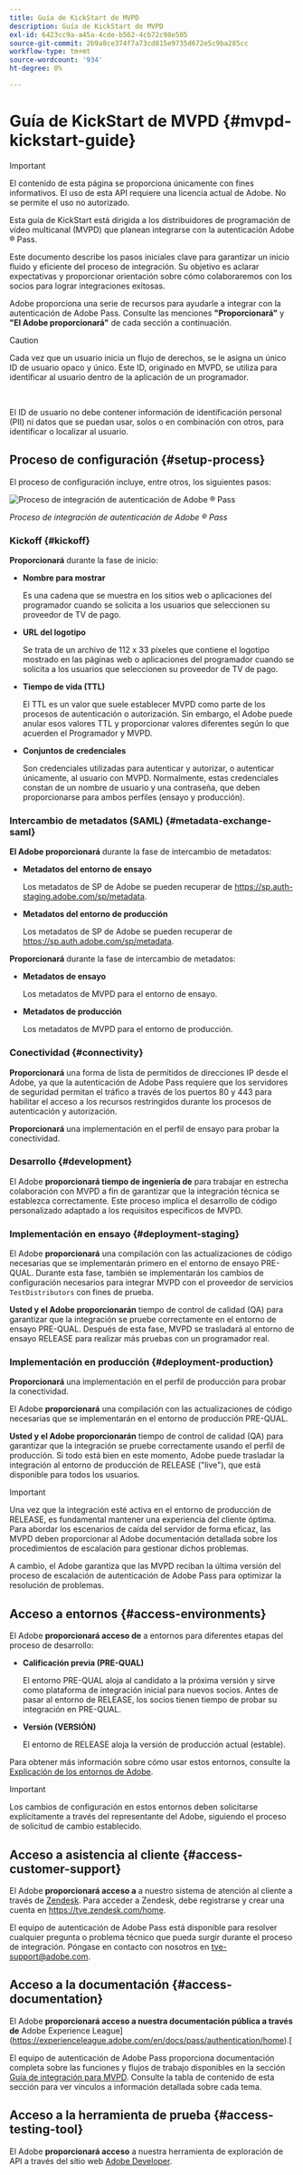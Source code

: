 ```yaml
---
title: Guía de KickStart de MVPD
description: Guía de KickStart de MVPD
exl-id: 6423cc9a-a45a-4cde-b562-4cb72c98e505
source-git-commit: 2b9a8ce374f7a73cd815e9735d672e5c9ba285cc
workflow-type: tm+mt
source-wordcount: '934'
ht-degree: 0%

---
```


# Guía de KickStart de MVPD {#mvpd-kickstart-guide}

>[!IMPORTANT]
>
> El contenido de esta página se proporciona únicamente con fines informativos. El uso de esta API requiere una licencia actual de Adobe. No se permite el uso no autorizado.

Esta guía de KickStart está dirigida a los distribuidores de programación de vídeo multicanal (MVPD) que planean integrarse con la autenticación Adobe ® Pass.

Este documento describe los pasos iniciales clave para garantizar un inicio fluido y eficiente del proceso de integración. Su objetivo es aclarar expectativas y proporcionar orientación sobre cómo colaboraremos con los socios para lograr integraciones exitosas.

Adobe proporciona una serie de recursos para ayudarle a integrar con la autenticación de Adobe Pass. Consulte las menciones **&quot;Proporcionará&quot;** y **&quot;El Adobe proporcionará&quot;** de cada sección a continuación.

>[!CAUTION]
>
> Cada vez que un usuario inicia un flujo de derechos, se le asigna un único ID de usuario opaco y único. Este ID, originado en MVPD, se utiliza para identificar al usuario dentro de la aplicación de un programador.
>
> <br/>
>
> El ID de usuario no debe contener información de identificación personal (PII) ni datos que se puedan usar, solos o en combinación con otros, para identificar o localizar al usuario.

## Proceso de configuración {#setup-process}

El proceso de configuración incluye, entre otros, los siguientes pasos:

![Proceso de integración de autenticación de Adobe ® Pass](../assets/mvpd-int-lifecycle.png)

*Proceso de integración de autenticación de Adobe ® Pass*

### Kickoff {#kickoff}

**Proporcionará** durante la fase de inicio:

* **Nombre para mostrar**

  Es una cadena que se muestra en los sitios web o aplicaciones del programador cuando se solicita a los usuarios que seleccionen su proveedor de TV de pago.

* **URL del logotipo**

  Se trata de un archivo de 112 x 33 píxeles que contiene el logotipo mostrado en las páginas web o aplicaciones del programador cuando se solicita a los usuarios que seleccionen su proveedor de TV de pago.

* **Tiempo de vida (TTL)**

  El TTL es un valor que suele establecer MVPD como parte de los procesos de autenticación o autorización. Sin embargo, el Adobe puede anular esos valores TTL y proporcionar valores diferentes según lo que acuerden el Programador y MVPD.

* **Conjuntos de credenciales**

  Son credenciales utilizadas para autenticar y autorizar, o autenticar únicamente, al usuario con MVPD. Normalmente, estas credenciales constan de un nombre de usuario y una contraseña, que deben proporcionarse para ambos perfiles (ensayo y producción).

### Intercambio de metadatos (SAML) {#metadata-exchange-saml}

**El Adobe proporcionará** durante la fase de intercambio de metadatos:

* **Metadatos del entorno de ensayo**

  Los metadatos de SP de Adobe se pueden recuperar de https://sp.auth-staging.adobe.com/sp/metadata.

* **Metadatos del entorno de producción**

  Los metadatos de SP de Adobe se pueden recuperar de https://sp.auth.adobe.com/sp/metadata.

**Proporcionará** durante la fase de intercambio de metadatos:

* **Metadatos de ensayo**

  Los metadatos de MVPD para el entorno de ensayo.

* **Metadatos de producción**

  Los metadatos de MVPD para el entorno de producción.

### Conectividad {#connectivity}

**Proporcionará** una forma de lista de permitidos de direcciones IP desde el Adobe, ya que la autenticación de Adobe Pass requiere que los servidores de seguridad permitan el tráfico a través de los puertos 80 y 443 para habilitar el acceso a los recursos restringidos durante los procesos de autenticación y autorización.

**Proporcionará** una implementación en el perfil de ensayo para probar la conectividad.

### Desarrollo {#development}

El Adobe **proporcionará tiempo de ingeniería de** para trabajar en estrecha colaboración con MVPD a fin de garantizar que la integración técnica se establezca correctamente. Este proceso implica el desarrollo de código personalizado adaptado a los requisitos específicos de MVPD.

### Implementación en ensayo {#deployment-staging}

El Adobe **proporcionará** una compilación con las actualizaciones de código necesarias que se implementarán primero en el entorno de ensayo PRE-QUAL. Durante esta fase, también se implementarán los cambios de configuración necesarios para integrar MVPD con el proveedor de servicios `TestDistributors` con fines de prueba.

**Usted y el Adobe proporcionarán** tiempo de control de calidad (QA) para garantizar que la integración se pruebe correctamente en el entorno de ensayo PRE-QUAL. Después de esta fase, MVPD se trasladará al entorno de ensayo RELEASE para realizar más pruebas con un programador real.

### Implementación en producción {#deployment-production}

**Proporcionará** una implementación en el perfil de producción para probar la conectividad.

El Adobe **proporcionará** una compilación con las actualizaciones de código necesarias que se implementarán en el entorno de producción PRE-QUAL.

**Usted y el Adobe proporcionarán** tiempo de control de calidad (QA) para garantizar que la integración se pruebe correctamente usando el perfil de producción. Si todo está bien en este momento, Adobe puede trasladar la integración al entorno de producción de RELEASE (&quot;live&quot;), que está disponible para todos los usuarios.

>[!IMPORTANT]
>
> Una vez que la integración esté activa en el entorno de producción de RELEASE, es fundamental mantener una experiencia del cliente óptima. Para abordar los escenarios de caída del servidor de forma eficaz, las MVPD deben proporcionar al Adobe documentación detallada sobre los procedimientos de escalación para gestionar dichos problemas.
>
> A cambio, el Adobe garantiza que las MVPD reciban la última versión del proceso de escalación de autenticación de Adobe Pass para optimizar la resolución de problemas.

## Acceso a entornos {#access-environments}

El Adobe **proporcionará acceso de** a entornos para diferentes etapas del proceso de desarrollo:

* **Calificación previa (PRE-QUAL)**

  El entorno PRE-QUAL aloja al candidato a la próxima versión y sirve como plataforma de integración inicial para nuevos socios. Antes de pasar al entorno de RELEASE, los socios tienen tiempo de probar su integración en PRE-QUAL.

* **Versión (VERSIÓN)**

  El entorno de RELEASE aloja la versión de producción actual (estable).

Para obtener más información sobre cómo usar estos entornos, consulte la [Explicación de los entornos de Adobe](/help/authentication/notes-technical/environments/understanding-the-adobe-environments.md).

>[!IMPORTANT]
> 
> Los cambios de configuración en estos entornos deben solicitarse explícitamente a través del representante del Adobe, siguiendo el proceso de solicitud de cambio establecido.

## Acceso a asistencia al cliente {#access-customer-support}

El Adobe **proporcionará acceso a** a nuestro sistema de atención al cliente a través de [Zendesk](https://tve.zendesk.com/home). Para acceder a Zendesk, debe registrarse y crear una cuenta en https://tve.zendesk.com/home.

El equipo de autenticación de Adobe Pass está disponible para resolver cualquier pregunta o problema técnico que pueda surgir durante el proceso de integración. Póngase en contacto con nosotros en [tve-support@adobe.com](mailto:tve-support@adobe.com).

## Acceso a la documentación {#access-documentation}

El Adobe **proporcionará acceso a nuestra documentación pública a través de** Adobe Experience League](https://experienceleague.adobe.com/en/docs/pass/authentication/home).[

El equipo de autenticación de Adobe Pass proporciona documentación completa sobre las funciones y flujos de trabajo disponibles en la sección [Guía de integración para MVPD](/help/authentication/integration-guide-mvpds/mvpd-integration-guide-overview.md). Consulte la tabla de contenido de esta sección para ver vínculos a información detallada sobre cada tema.

## Acceso a la herramienta de prueba {#access-testing-tool}

El Adobe **proporcionará acceso** a nuestra herramienta de exploración de API a través del sitio web [Adobe Developer](https://developer.adobe.com/adobe-pass/).
